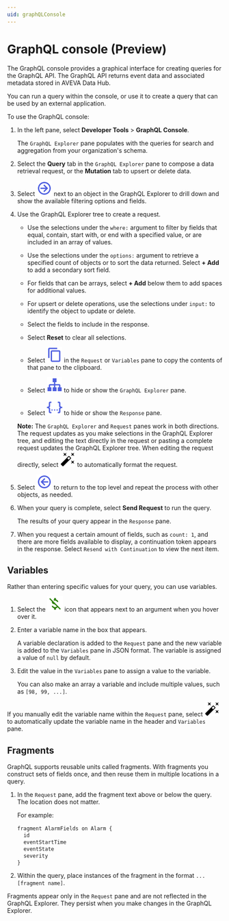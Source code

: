 ```yaml
---
uid: graphQLConsole
---
```


# GraphQL console (Preview)

The GraphQL console provides a graphical interface for creating queries for the GraphQL API. The GraphQL API returns event data and associated metadata stored in AVEVA Data Hub.

You can run a query within the console, or use it to create a query that can be used by an external application.

To use the GraphQL console:

1. In the left pane, select **Developer Tools** > **GraphQL Console**.

   The `GraphQL Explorer` pane populates with the queries for search and aggregation from your organization's schema.

1. Select the **Query** tab in the `GraphQL Explorer` pane to compose a data retrieval request, or the **Mutation** tab to upsert or delete data.

1. Select ![drill-down](../_icons/branded/arrow-right-circle-outline.svg) next to an object in the GraphQL Explorer to drill down and show the available filtering options and fields.

1. Use the GraphQL Explorer tree to create a request.

   - Use the selections under the `where:` argument to filter by fields that equal, contain, start with, or end with a specified value, or are included in an array of values.

   - Use the selections under the `options:` argument to retrieve a specified count of objects or to sort the data returned. Select **+ Add** to add a secondary sort field.

   - For fields that can be arrays, select **+ Add** below them to add spaces for additional values.

   - For upsert or delete operations, use the selections under `input:` to identify the object to update or delete.

   - Select the fields to include in the response.

   - Select **Reset** to clear all selections.

   - Select ![copy](../_icons/branded/content-copy.svg) in the `Request` or `Variables` pane to copy the contents of that pane to the clipboard.

   - Select ![GraphQL Explorer Pane](../_icons/branded/sitemap.svg) to hide or show the `GraphQL Explorer` pane.

   - Select ![Response pane](../_icons/branded/response.svg) to hide or show the `Response` pane.

   **Note:** The `GraphQL Explorer` and `Request` panes work in both directions. The request updates as you make selections in the GraphQL Explorer tree, and editing the text directly in the request or pasting a complete request updates the GraphQL Explorer tree. When editing the request directly, select ![Format](../_icons/default/auto-fix.svg) to automatically format the request.

1. Select ![return](../_icons/branded/arrow-left-circle-outline.svg) to return to the top level and repeat the process with other objects, as needed.

1. When your query is complete, select **Send Request** to run the query.

   The results of your query appear in the `Response` pane.

1. When you request a certain amount of fields, such as `count: 1`, and there are more fields available to display, a continuation token appears in the response. Select `Resend with Continuation` to view the next item.

## Variables

Rather than entering specific values for your query, you can use variables.

1. Select the ![set variable](../_icons/custom/currency-usd-off.svg) icon that appears next to an argument when you hover over it.

1. Enter a variable name in the box that appears.

   A variable declaration is added to the `Request` pane and the new variable is added to the `Variables` pane in JSON format. The variable is assigned a value of `null` by default.

1. Edit the value in the `Variables` pane to assign a value to the variable.

   You can also make an array a variable and include multiple values, such as `[98, 99, ...]`.

If you manually edit the variable name within the `Request` pane, select ![Format](../_icons/default/auto-fix.svg) to automatically update the variable name in the header and `Variables` pane.

## Fragments

GraphQL supports reusable units called fragments. With fragments you construct sets of fields once, and then reuse them in multiple locations in a query.

1. In the `Request` pane, add the fragment text above or below the query. The location does not matter.

   For example:

   ```
   fragment AlarmFields on Alarm {
     id
     eventStartTime
     eventState
     severity
   }
   ```

1. Within the query, place instances of the fragment in the format `...[fragment name]`.

Fragments appear only in the `Request` pane and are not reflected in the GraphQL Explorer. They persist when you make changes in the GraphQL Explorer.
